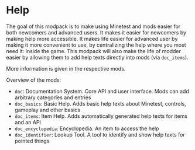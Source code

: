 # Help
The goal of this modpack is to make using Minetest and mods easier for both
newcomers and advanced users.
It makes it easier for newcomers by making help more accessible.
It makes life easier for advanced user by making it more convenient to use, by
centralizing the help where you most need it: Inside the game. This modpack
will also make the life of modder easier by allowing them to add help texts
directly into mods (via `doc_items`).

More information is given in the respective mods.

Overview of the mods:

* `doc`: Documentation System. Core API and user interface. Mods can add arbitrary categories and entries
* `doc_basics`: Basic Help. Adds basic help texts about Minetest, controls, gameplay and other basics
* `doc_items`: Item Help. Adds automatically generated help texts for items and an API
* `doc_encyclopedia`: Encyclopedia. An item to access the help
* `doc_identifier`: Lookup Tool. A tool to identify and show help texts for pointed things
